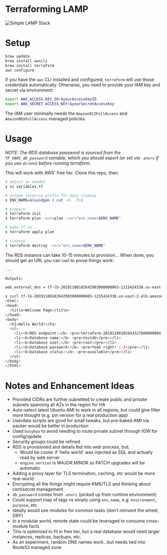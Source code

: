 # Terraforming LAMP

![Simple LAMP Stack](https://gitlab.com/deadlysyn/terraform-lamp-aws/raw/master/assets/lamp.jpg)

# Setup

```bash
brew update
brew install awscli
brew install terraform
aws configure
```

If you have the `aws` CLI installed and configured, `terraform` will use those credentials automatically. Otherwise, you need to provide your IAM key and secret via environment:

```bash
export AWS_ACCESS_KEY_ID=$yourAccessKeyID
export AWS_SECRET_ACCESS_KEY=$yourSecretAccessKey
```

The IAM user minimally needs the `AmazonEC2FullAccess` and `AmazonRDSFullAccess` managed policies.

# Usage

_NOTE: The RDS database password is sourced from the `TF_VARS_db_password` variable, which you should export (or set via `.envrc` if you use `direnv`) before running terraform._

This will work with AWS' free tier. Clone this repo, then:

```bash
# adjust as needed
❯ vi variables.tf

# unique resource prefix for easy cleanup
❯ ENV_NAME=$(uuidgen | cut -d- -f1)

# prepare
❯ terraform init
❯ terraform plan -out=plan -var="env_name=$ENV_NAME"

# make it so
❯ terraform apply plan

# cleanup
❯ terraform destroy -var="env_name=$ENV_NAME"
```

The RDS instance can take 10-15 minutes to provision... When done, you should get an URL you can curl to prove things work:

```bash
...

Outputs:

web_external_dns = tf-lb-20191108182642903800000003-1215424338.us-east-2.elb.amazonaws.com

❯ curl tf-lb-20191108182642903800000003-1215424338.us-east-2.elb.amazonaws.com
<html>
<head>
  <title>Welcome Page</title>
</head>
<body>
  <h1>Hello World!</h1>
  <ul>
    <li><b>RDS endpoint:</b> <pre>terraform-20191108182643327600000004.chbcdfxppube.us-east-2.rds.amazonaws.com:3306</pre></li>
    <li><b>Database name:</b> <pre>testdb</pre></li>
    <li><b>Database user:</b> <pre>root</pre></li>
    <li><b>Database password:</b> <pre>Yeah right! :-)</pre></li>
    <li><b>Database status:</b> <pre>available</pre></li>
  </ul>
</body>
</html>
```

# Notes and Enhancement Ideas

- Provided CIDRs are further subnetted to create public and private subnets spanning all AZs in the region for HA
- Auto-select latest Ubuntu AMI to work in all regions, but could give filter more thought (e.g. pin version for a real production app)
- Userdata scripts are good for small tweaks, but pre-baked AMI via packer would be better in production
- Used `busybox` to avoid needing to route private subnet through IGW for config/update
- Security groups could be refined
- RDS is provisioned and details fed into web process, but:
  - Would be cooler if 'hello world' was injected as SQL and actually read by web server
  - `engine_version` is MAJOR.MINOR so PATCH upgrades will be automatic
- Adding a proxy layer for TLS termination, caching, etc would be more real-world
- Encrypting all the things might require KMS/TLS and thinking about cert/secret management
- `db_password` comes from `.envrc` (picked up from runtime environment)
- Could support map of tags vs simply using `env_name`, e.g. `environment`, `purpose`, etc.
- Ideally would use modules for common tasks (don't reinvent the wheel, DRY)
- In a modular world, remote state could be leveraged to consume cross-module facts
- This is optimized to fit in free tier, but a real database would need larger instances, replicas, backups, etc.
- As an experiment, random DNS names work...but needs tied into Route53 managed zone
